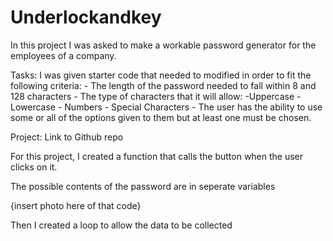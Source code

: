 # Underlockandkey
In this project I was asked to make a workable password generator for the employees of a company. 


Tasks:
I was given starter code that needed to modified in order to fit the following criteria:
	- The length of the password needed to fall within 8 and 128 characters
	- The type of characters that it will allow:
		-Uppercase
		- Lowercase
		- Numbers
		- Special Characters 
	- The user has the ability to use some or all of the options given to them but at least one 	must be chosen. 


Project:
Link to Github repo


For this project, I created a function that calls the button when the user clicks on it. 

The possible contents of the password are in seperate variables 

{insert photo here of that code}

Then I created a loop to allow the data to be collected 
